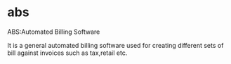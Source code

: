 # abs

ABS:Automated Billing Software

It is a general automated billing software used for creating different sets of bill against invoices such as tax,retail etc.
